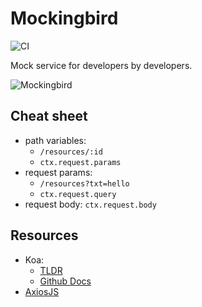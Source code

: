 # Mockingbird
![CI](https://github.com/lekhacman/mockingbird/actions/workflows/ci.yml/badge.svg)

Mock service for developers by developers.

![Mockingbird](https://duckduckgo.com/i/11332c49.jpg)

## Cheat sheet
- path variables: 
  - `/resources/:id`
  - `ctx.request.params`
- request params: 
  - `/resources?txt=hello`
  - `ctx.request.query`
- request body: `ctx.request.body`

## Resources
- Koa:
  - [TLDR](https://koajs.com/)
  - [Github Docs](https://github.com/koajs/koa/tree/master/docs)
- [AxiosJS](https://github.com/axios/axios)
